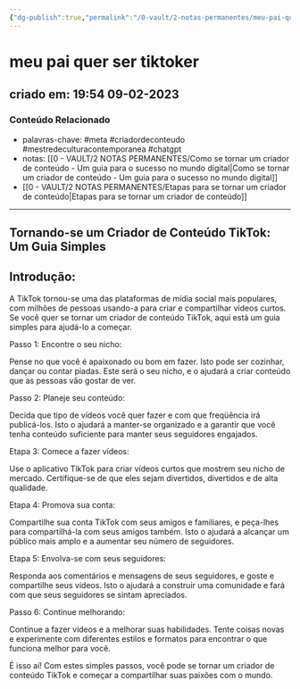 ```yaml
---
{"dg-publish":true,"permalink":"/0-vault/2-notas-permanentes/meu-pai-quer-ser-tiktoker/","tags":["permanente","meta","criadordeconteudo","mestredeculturacontemporanea","chatgpt"],"dgHomeLink":true,"dgShowLocalGraph":true,"dgShowFileTree":true,"dgEnableSearch":true,"noteIcon":""}
---
```


# meu pai quer ser tiktoker

## criado em: 19:54 09-02-2023

### Conteúdo Relacionado

- palavras-chave: #meta #criadordeconteudo #mestredeculturacontemporanea #chatgpt 
- notas: [[0 - VAULT/2 NOTAS PERMANENTES/Como se tornar um criador de conteúdo - Um guia para o sucesso no mundo digital\|Como se tornar um criador de conteúdo - Um guia para o sucesso no mundo digital]]
- [[0 - VAULT/2 NOTAS PERMANENTES/Etapas para se tornar um criador de conteúdo\|Etapas para se tornar um criador de conteúdo]]

---

## Tornando-se um Criador de Conteúdo TikTok: Um Guia Simples

## Introdução:

A TikTok tornou-se uma das plataformas de mídia social mais populares, com milhões de pessoas usando-a para criar e compartilhar vídeos curtos. Se você quer se tornar um criador de conteúdo TikTok, aqui está um guia simples para ajudá-lo a começar.

Passo 1: Encontre o seu nicho:

Pense no que você é apaixonado ou bom em fazer. Isto pode ser cozinhar, dançar ou contar piadas. Este será o seu nicho, e o ajudará a criar conteúdo que as pessoas vão gostar de ver.

Passo 2: Planeje seu conteúdo:

Decida que tipo de vídeos você quer fazer e com que freqüência irá publicá-los. Isto o ajudará a manter-se organizado e a garantir que você tenha conteúdo suficiente para manter seus seguidores engajados.

Etapa 3: Comece a fazer vídeos:

Use o aplicativo TikTok para criar vídeos curtos que mostrem seu nicho de mercado. Certifique-se de que eles sejam divertidos, divertidos e de alta qualidade.

Etapa 4: Promova sua conta:

Compartilhe sua conta TikTok com seus amigos e familiares, e peça-lhes para compartilhá-la com seus amigos também. Isto o ajudará a alcançar um público mais amplo e a aumentar seu número de seguidores.

Etapa 5: Envolva-se com seus seguidores:

Responda aos comentários e mensagens de seus seguidores, e goste e compartilhe seus vídeos. Isto o ajudará a construir uma comunidade e fará com que seus seguidores se sintam apreciados.

Passo 6: Continue melhorando:

Continue a fazer vídeos e a melhorar suas habilidades. Tente coisas novas e experimente com diferentes estilos e formatos para encontrar o que funciona melhor para você.

É isso aí! Com estes simples passos, você pode se tornar um criador de conteúdo TikTok e começar a compartilhar suas paixões com o mundo.